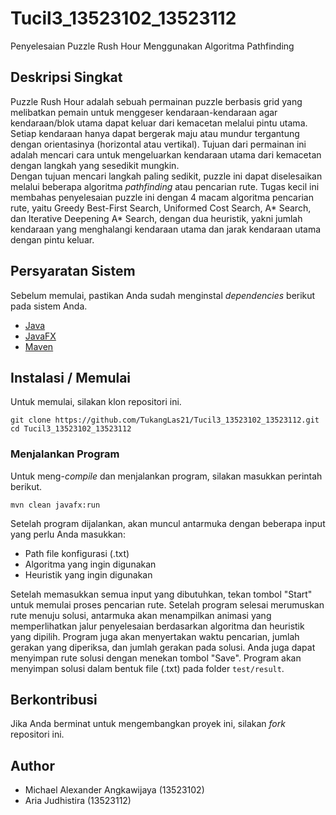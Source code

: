 # Tucil3_13523102_13523112
Penyelesaian Puzzle Rush Hour Menggunakan Algoritma Pathfinding

## Deskripsi Singkat
Puzzle Rush Hour adalah sebuah permainan puzzle berbasis grid yang melibatkan pemain untuk menggeser kendaraan-kendaraan agar kendaraan/blok utama dapat keluar dari kemacetan melalui pintu utama. Setiap kendaraan hanya dapat bergerak maju atau mundur tergantung dengan orientasinya (horizontal atau vertikal). Tujuan dari permainan ini adalah mencari cara untuk mengeluarkan kendaraan utama dari kemacetan dengan langkah yang sesedikit mungkin. <br>
Dengan tujuan mencari langkah paling sedikit, puzzle ini dapat diselesaikan melalui beberapa algoritma _pathfinding_ atau pencarian rute. Tugas kecil ini membahas penyelesaian puzzle ini dengan 4 macam algoritma pencarian rute, yaitu Greedy Best-First Search, Uniformed Cost Search, A* Search, dan Iterative Deepening A* Search, dengan dua heuristik, yakni jumlah kendaraan yang menghalangi kendaraan utama dan jarak kendaraan utama dengan pintu keluar.

## Persyaratan Sistem
Sebelum memulai, pastikan Anda sudah menginstal _dependencies_ berikut pada sistem Anda.
- [Java](https://www.oracle.com/id/java/technologies/downloads/)
- [JavaFX](https://www.oracle.com/java/technologies/install-javafx-sdk.html)
- [Maven](https://maven.apache.org/download.cgi)

## Instalasi / Memulai
Untuk memulai, silakan klon repositori ini.
```shell
git clone https://github.com/TukangLas21/Tucil3_13523102_13523112.git
cd Tucil3_13523102_13523112
```
### Menjalankan Program
Untuk meng-_compile_ dan menjalankan program, silakan masukkan perintah berikut.
```shell
mvn clean javafx:run
```

Setelah program dijalankan, akan muncul antarmuka dengan beberapa input yang perlu Anda masukkan:
- Path file konfigurasi (.txt)
- Algoritma yang ingin digunakan
- Heuristik yang ingin digunakan

Setelah memasukkan semua input yang dibutuhkan, tekan tombol "Start" untuk memulai proses pencarian rute. Setelah program selesai merumuskan rute menuju solusi, antarmuka akan menampilkan animasi yang memperlihatkan jalur penyelesaian berdasarkan algoritma dan heuristik yang dipilih. Program juga akan menyertakan waktu pencarian, jumlah gerakan yang diperiksa, dan jumlah gerakan pada solusi. Anda juga dapat menyimpan rute solusi dengan menekan tombol "Save". Program akan menyimpan solusi dalam bentuk file (.txt) pada folder `test/result`.

## Berkontribusi
Jika Anda berminat untuk mengembangkan proyek ini, silakan _fork_ repositori ini.

## Author
- Michael Alexander Angkawijaya (13523102)
- Aria Judhistira (13523112)
